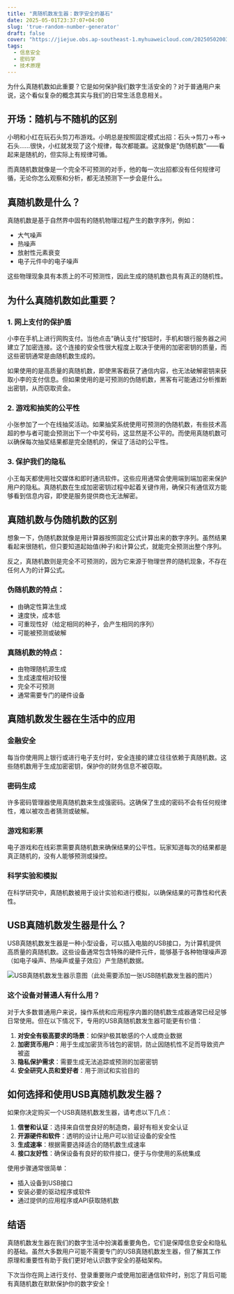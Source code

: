 ```yaml
---
title: "真随机数发生器：数字安全的基石"
date: 2025-05-01T23:37:07+04:00
slug: 'true-random-number-generator'
draft: false
cover: "https://jiejue.obs.ap-southeast-1.myhuaweicloud.com/20250502003617849.webp"
tags:
  - 信息安全
  - 密码学
  - 技术原理
---
```


为什么真随机数如此重要？它是如何保护我们数字生活安全的？对于普通用户来说，这个看似复杂的概念其实与我们的日常生活息息相关。

<!--more-->

## 开场：随机与不随机的区别

小明和小红在玩石头剪刀布游戏。小明总是按照固定模式出招：石头→剪刀→布→石头……很快，小红就发现了这个规律，每次都能赢。这就像是"伪随机数"——看起来是随机的，但实际上有规律可循。

而真随机数就像是一个完全不可预测的对手，他的每一次出招都没有任何规律可循，无论你怎么观察和分析，都无法预测下一步会是什么。

## 真随机数是什么？

真随机数是基于自然界中固有的随机物理过程产生的数字序列，例如：

- 大气噪声
- 热噪声
- 放射性元素衰变
- 电子元件中的电子噪声

这些物理现象具有本质上的不可预测性，因此生成的随机数也具有真正的随机性。

## 为什么真随机数如此重要？

### 1. 网上支付的保护盾

小李在手机上进行网购支付。当他点击"确认支付"按钮时，手机和银行服务器之间建立了加密连接。这个连接的安全性很大程度上取决于使用的加密密钥的质量，而这些密钥通常是由随机数生成的。

如果使用的是高质量的真随机数，即使黑客截获了通信内容，也无法破解密钥来获取小李的支付信息。但如果使用的是可预测的伪随机数，黑客有可能通过分析推断出密钥，从而窃取资金。

### 2. 游戏和抽奖的公平性

小张参加了一个在线抽奖活动。如果抽奖系统使用可预测的伪随机数，有些技术高超的参与者可能会预测出下一个中奖号码，这显然是不公平的。而使用真随机数可以确保每次抽奖结果都是完全随机的，保证了活动的公平性。

### 3. 保护我们的隐私

小王每天都使用社交媒体和即时通讯软件。这些应用通常会使用端到端加密来保护用户的隐私。真随机数在生成加密密钥过程中起着关键作用，确保只有通信双方能够看到信息内容，即使是服务提供商也无法解密。

## 真随机数与伪随机数的区别

想象一下，伪随机数就像是用计算器按照固定公式计算出来的数字序列。虽然结果看起来很随机，但只要知道起始值(种子)和计算公式，就能完全预测出整个序列。

反之，真随机数则是完全不可预测的，因为它来源于物理世界的随机现象，不存在任何人为的计算公式。

### 伪随机数的特点：
- 由确定性算法生成
- 速度快，成本低
- 可重现性好（给定相同的种子，会产生相同的序列）
- 可能被预测或破解

### 真随机数的特点：
- 由物理随机源生成
- 生成速度相对较慢
- 完全不可预测
- 通常需要专门的硬件设备

## 真随机数发生器在生活中的应用

### 金融安全
每当你使用网上银行或进行电子支付时，安全连接的建立往往依赖于真随机数。这些随机数用于生成加密密钥，保护你的财务信息不被窃取。

### 密码生成
许多密码管理器使用真随机数来生成强密码。这确保了生成的密码不会有任何规律性，难以被攻击者猜测或破解。

### 游戏和彩票
电子游戏和在线彩票需要真随机数来确保结果的公平性。玩家知道每次的结果都是真正随机的，没有人能够预测或操控。

### 科学实验和模拟
在科学研究中，真随机数被用于设计实验和进行模拟，以确保结果的可靠性和代表性。

## USB真随机数发生器是什么？

USB真随机数发生器是一种小型设备，可以插入电脑的USB接口，为计算机提供高质量的真随机数。这些设备通常包含特殊的硬件元件，能够基于各种物理噪声源（如电子噪声、热噪声或量子效应）产生随机数据。

![USB真随机数发生器示意图（此处需要添加一张USB随机数发生器的图片）](https://example.com/image.jpg)

### 这个设备对普通人有什么用？

对于大多数普通用户来说，操作系统和应用程序内置的随机数生成器通常已经足够日常使用。但在以下情况下，专用的USB真随机数发生器可能更有价值：

1. **对安全有极高要求的场景**：如保护极其敏感的个人或商业数据
2. **加密货币用户**：用于生成加密货币钱包的密钥，防止因随机性不足而导致资产被盗
3. **隐私保护需求**：需要生成无法追踪或预测的加密密钥
4. **安全研究人员和爱好者**：用于测试和实验目的

## 如何选择和使用USB真随机数发生器？

如果你决定购买一个USB真随机数发生器，请考虑以下几点：

1. **信誉和认证**：选择来自信誉良好的制造商，最好有相关安全认证
2. **开源硬件和软件**：透明的设计让用户可以验证设备的安全性
3. **生成速率**：根据需要选择适合的随机数生成速率
4. **接口友好性**：确保设备有良好的软件接口，便于与你使用的系统集成

使用步骤通常很简单：
- 插入设备到USB接口
- 安装必要的驱动程序或软件
- 通过提供的应用程序或API获取随机数

## 结语

真随机数发生器在我们的数字生活中扮演着重要角色，它们是保障信息安全和隐私的基础。虽然大多数用户可能不需要专门的USB真随机数发生器，但了解其工作原理和重要性有助于我们更好地认识数字安全的基础架构。

下次当你在网上进行支付、登录重要账户或使用加密通信软件时，别忘了背后可能有真随机数在默默保护你的数字安全！
